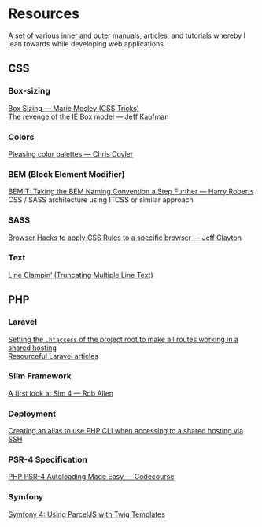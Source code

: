 # Resources
A set of various inner and outer manuals, articles, and tutorials whereby I lean towards while developing web applications.

<h2>CSS</h2>
<h3>Box-sizing</h3>
    <div> 
        <a href="https://css-tricks.com/box-sizing/">Box Sizing — Marie Mosley (CSS Tricks)</a>
    </div>
    <div>
        <a href="https://www.jefftk.com/p/the-revenge-of-the-ie-box-model">The revenge of the IE Box model — Jeff Kaufman</a>
    </div>

<h3>Colors</h3>
    <div>
        <a href="https://css-tricks.com/re-pleasing-color-palettes/">Pleasing color palettes — Chris Coyler</a>
    </div>
<h3>BEM (Block Element Modifier)</h3>
    <a href="https://csswizardry.com/2015/08/bemit-taking-the-bem-naming-convention-a-step-further/">BEMIT: Taking the BEM Naming Convention a Step Further — Harry Roberts</a>
    <a hre="https://github.com/10up/Engineering-Best-Practices/issues/242">CSS / SASS architecture using ITCSS or similar approach</a>
    <h3>SASS</h3>
    <a href="https://browserstrangeness.github.io/css_hacks.html">Browser Hacks to apply CSS Rules to a specific browser — Jeff Clayton</a>
    <h3>Text</h3>
    <a href="https://css-tricks.com/line-clampin/">Line Clampin’ (Truncating Multiple Line Text)<a/>
<h2>PHP</h2>
<h3>Laravel</h3>
    <div> 
        <a href="https://stackoverflow.com/questions/30750182/laravel-5-on-shared-hosting-getting-internal-server-error">Setting the <code>.htaccess</code> of the project root to make all routes working in a shared hosting</a>
    </div>
    <div>
    <a href="https://blog.hashvel.com">Resourceful Laravel articles</a>
    </div>
<h3>Slim Framework</h3>
    <div> 
        <a href="https://akrabat.com/a-first-look-at-slim-4/">A first look at Sim 4 — Rob Allen</a>
    </div>
<h3>Deployment</h3>
    <a href="https://help.dreamhost.com/hc/en-us/articles/214202148-How-do-I-change-the-PHP-version-my-shell-uses-">Creating an alias to use PHP CLI when accessing to a shared hosting via SSH</a>
    </div>
<h3>PSR-4 Specification</h3>
    <a href="https://www.youtube.com/watch?v=VGSerlMoIrY">PHP PSR-4 Autoloading Made Easy — Codecourse</a>
    </div>
<h3>Symfony</h3>
    <a href="https://hackerbox.io/articles/symfony-4-parcel/">Symfony 4: Using ParcelJS with Twig Templates</a>
